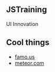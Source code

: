 ## JSTraining

UI Innovation

## Cool things

  - [famo.us](http://famo.us/)
  - [meteor.com](http://meteor.com/)
